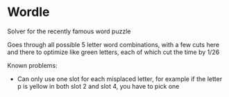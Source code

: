 # Wordle
Solver for the recently famous word puzzle

Goes through all possible 5 letter word combinations, with a few cuts here and there to optimize like green letters, each of which
cut the time by 1/26

Known problems:
- Can only use one slot for each misplaced letter, for example if the letter p is yellow in both slot 2 and slot 4, you have to pick one
